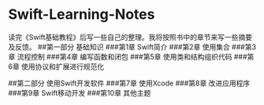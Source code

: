 # Swift-Learning-Notes
读完《Swift基础教程》后写一些自己的整理。我将按照书中的章节来写一些摘要及反馈。
##第一部分 基础知识
###第1章 Swift简介
###第2章 使用集合
###第3章 流程控制
###第4章 编写函数和闭包
###第5章 使用类和结构组织代码
###第6章 使用协议和扩展进行规范化

##第二部分 使用Swift开发软件
###第7章 使用Xcode
###第8章 改进应用程序 
###第9章 Swift移动开发
###第10章 其他主题